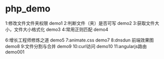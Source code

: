 # php_demo

1:修改文件文件夹权限 demo1
2:判断文件（夹）是否可写 demo2
3:获取文件大小，文件大小格式化 demo3
4:常用正则匹配 demo4

6:增长工程师修炼之道 demo5
7:animate.css demo7
8:dnsdun 前端效果图 demo8
9:文件分割与合并 demo9
10:curl访问 demo10
11:angularjs路由 demo001